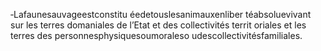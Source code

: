 ‐Lafaunesauvageestconstitu éedetouslesanimauxenliber téabsoluevivant sur les terres domaniales de l’Etat et des collectivités territ oriales et les terres des personnesphysiquesoumoraleso udescollectivitésfamiliales.